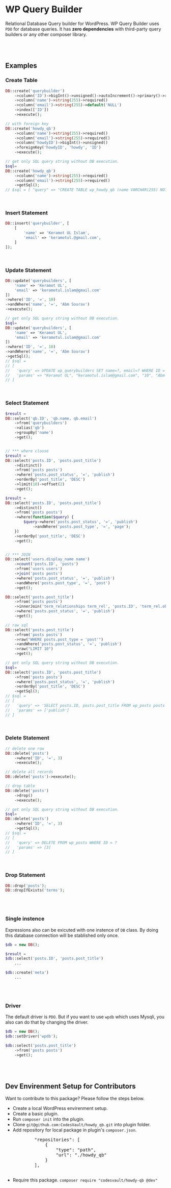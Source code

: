 # WP Query Builder
<p>
Relational Database Query builder for WordPress.
WP Query Builder uses <code>PDO</code> for database queries. It has <strong>zero dependencies</strong> with third-party query builders or any other composer library.
</p>

<br/>
<br/>

## Examples

### Create Table
``` php
DB::create('querybuilder')
    ->column('ID')->bigInt()->unsigned()->autoIncrement()->primary()->required()
    ->column('name')->string(255)->required()
    ->column('email')->string(255)->default('NULL')
    ->index(['ID'])
    ->execute();

// with foreign key
DB::create('howdy_qb')
    ->column('name')->string(255)->required()
    ->column('email')->string(255)->required()
    ->column('howdyID')->bigInt()->unsigned()
    ->foreignKey('howdyID', 'howdy', 'ID')
    ->execute();

// get only SQL query string without DB execution.
$sql=
DB::create('howdy_qb')
    ->column('name')->string(255)->required()
    ->column('email')->string(255)->required()
    ->getSql();
// $sql = [ "query" => "CREATE TABLE wp_howdy_qb (name VARCHAR(255) NOT NULL, email VARCHAR(255) NOT NULL)" ]
```

<br/>

### Insert Statement
``` php
DB::insert('querybuilder', [
    [
        'name' => 'Keramot UL Islam',
        'email' => 'keramotul.@gmail.com',
    ]
]);
```

<br/>

### Update Statement

``` php
DB::update('querybuilders', [
    'name' => 'Keramot UL',
    'email' => 'keramotul.islam@gmail.com'
])
->where('ID', '=', 10)
->andWhere('name', '=', 'Abm Sourav')
->execute();

// get only SQL query string without DB execution.
$sql=
DB::update('querybuilders', [
    'name' => 'Keramot UL',
    'email' => 'keramotul.islam@gmail.com'
])
->where('ID', '=', 10)
->andWhere('name', '=', 'Abm Sourav')
->getSql();
// $sql =
// [ 
//   'query' => UPDATE wp_querybuilders SET name=?, email=? WHERE ID = ? AND name = ?
//   'params' => "Keramot UL", "keramotul.islam@gmail.com", "10", "Abm Sourav"
// ]
```

<br>

### Select Statement

``` php
$result =
DB::select('qb.ID', 'qb.name, qb.email')
    ->from('querybuilders')
    ->alias('qb')
    ->groupBy('name')
    ->get();


// *** where clouse
$result =
DB::select('posts.ID', 'posts.post_title')
    ->distinct()
    ->from('posts posts')
    ->where('posts.post_status', '=', 'publish')
    ->orderBy('post_title', 'DESC')
    ->limit(10)->offset(2)
    ->get();

$result =
DB::select('posts.ID', 'posts.post_title')
    ->distinct()
    ->from('posts posts')
    ->where(function($query) {
        $query->where('posts.post_status', '=', 'publish')
            ->andWhere('posts.post_type', '=', 'page');
    })
    ->orderBy('post_title', 'DESC')
    ->get();


// *** JOIN
DB::select('users.display_name name')
    ->count('posts.ID', 'posts')
    ->from('users users')
    ->join('posts posts')
    ->where('posts.post_status', '=', 'publish')
    ->andWhere('posts.post_type', '=', 'post')
    ->get();

DB::select('posts.post_title')
    ->from('posts posts')
    ->innerJoin('term_relationships term_rel', 'posts.ID', 'term_rel.object_id')
    ->where('posts.post_status', '=', 'publish')
    ->get();

// raw sql
DB::select('posts.post_title')
    ->from('posts posts')
    ->raw("WHERE posts.post_type = 'post'")
    ->andWhere('posts.post_status', '=', 'publish')
    ->raw("LIMIT 10")
    ->get();

// get only SQL query string without DB execution.
$sql=
DB::select('posts.ID', 'posts.post_title')
    ->from('posts posts')
    ->where('posts.post_status', '=', 'publish')
    ->orderBy('post_title', 'DESC')
    ->getSql();
// $sql =
// [
//   'query' => 'SELECT posts.ID, posts.post_title FROM wp_posts posts WHERE posts.post_status = ? ORDER BY post_title DESC'
//   'params' => ['publish']
// ]
```

<br>

### Delete Statement

``` php
// delete one row
DB::delete('posts')
    ->where('ID', '=', 3)
    ->execute();

// delete all records
DB::delete('posts')->execute();

// drop table
DB::delete('posts')
    ->drop()
    ->execute();

// get only SQL query string without DB execution.
$sql=
DB::delete('posts')
    ->where('ID', '=', 3)
    ->getSql();
// $sql =
// [
//   'query' => DELETE FROM wp_posts WHERE ID = ?
//   'params' => [3]
// ]
```

<br>

### Drop Statement

``` php
DB::drop('posts');
DB::dropIfExists('terms');
```

<br>
<br>

### Single instence
<p>
Expressions also can be exicuted with one instence of <code>DB</code> class. By doing this database connection will be stablished only once.
</p>

``` php
$db = new DB();

$result =
$db::select('posts.ID', 'posts.post_title')
    ...

$db::create('meta')
    ...
```

<br>
<br>

### Driver

The default driver is `PDO`. But if you want to use `wpdb` which uses Mysqli, you also can do that by changing the driver.
``` php
$db = new DB();
$db::setDriver('wpdb');

$db::select('posts.post_title')
    ->from('posts posts')
    ->get();
```

<br>
<br>

## Dev Envirenment Setup for Contributors
Want to contribute to this package? Please follow the steps below.

<ul>
    <li>Create a local WordPress envirenment setup.</li>
    <li>Create a basic plugin.</li>
    <li>Run <code>composer init</code> into the plugin.</li>
    <li>Clone <code>git@github.com:CodesVault/howdy_qb.git</code> into plugin folder.</li>
    <li>
        Add repository for local package in plugin's <code>composer.json</code>.
        <pre>
        "repositories": [
            {
                "type": "path",
                "url": "./howdy_qb"
            }
        ],
        </pre>
    </li>
    <li>Require this package. <code>composer require "codesvault/howdy-qb @dev"</code></li>
</ul>
